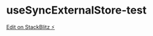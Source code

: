# useSyncExternalStore-test

[Edit on StackBlitz ⚡️](https://stackblitz.com/edit/vitejs-vite-ybkpfb)